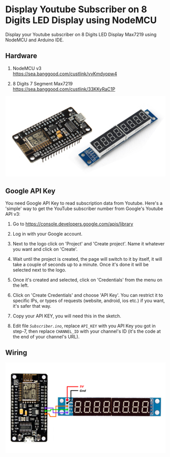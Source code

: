 # Display Youtube Subscriber on 8 Digits LED Display using NodeMCU

Display your Youtube subscriber on 8 Digits LED Display Max7219 using NodeMCU and Arduino IDE.

## Hardware

1. NodeMCU v3        
https://sea.banggood.com/custlink/vvKmdyopw4

2. 8 Digits 7 Segment Max7219    
https://sea.banggood.com/custlink/33KKyRaC1P  


![Menampilkan subscriber Youtube pada LED Display dengan NodeMCU Arduino](https://raw.githubusercontent.com/komputronika/YoutubeSubscriberNodeMCU/master/.github/Menampilkan%20subscriber%20youtube%20pada%20LED%20display%20dengan%20NodeMCU%20Arduino.png)

## Google API Key

You need Google API Key to read subscription data from Youtube. 
Here's a 'simple' way to get the YouTube subscriber number from Google's Youtube API v3:

1. Go to https://console.developers.google.com/apis/library
2. Log in with your Google account.
3. Next to the logo click on 'Project' and 'Create project'. Name it whatever you want and click on 'Create'.
4. Wait until the project is created, the page will switch to it by itself, it will take a couple of seconds up to a minute. Once it's done it will be selected next to the logo.
5. Once it's created and selected, click on 'Credentials' from the menu on the left.
6. Click on 'Create Credentials' and choose 'API Key'. You can restrict it to specific IPs, or types of requests (website, android, ios etc.) if you want, it's safer that way.
7. Copy your API KEY, you will need this in the sketch.

8. Edit file *`Subscriber.ino`*, replace `API_KEY` with you API Key you got in step-7, then replace `CHANNEL_ID` with your channel's ID (it's the code at the end of your channel's URL).

## Wiring

![Wiring](https://raw.githubusercontent.com/komputronika/YoutubeSubscriberNodeMCU/master/.github/g964.png)
